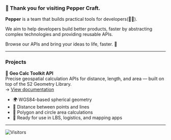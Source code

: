 ### 👋 Thank you for visiting Pepper Craft.

**Pepper** is a team that builds practical tools for developers(🧑‍💻).

We aim to help developers build better products, faster by abstracting complex technologies and providing reusable APIs.

Browse our APIs and bring your ideas to life, faster. 🚀

---

### Projects

🔹 **Geo Calc Toolkit API**  
Precise geospatial calculation APIs for distance, length, and area — built on top of the S2 Geometry Library.  
→ [View documentation](https://github.com/pepper-craft/geo-calc-toolkit)

- 🌍 WGS84-based spherical geometry
- 📏 Distance between points and lines
- 📐 Polygon and circle area calculations
- 📎 Ready for use in LBS, logistics, and mapping apps

---

![Visitors](https://komarev.com/ghpvc/?username=pepper-craft&label=TOTAL%20VIEW)